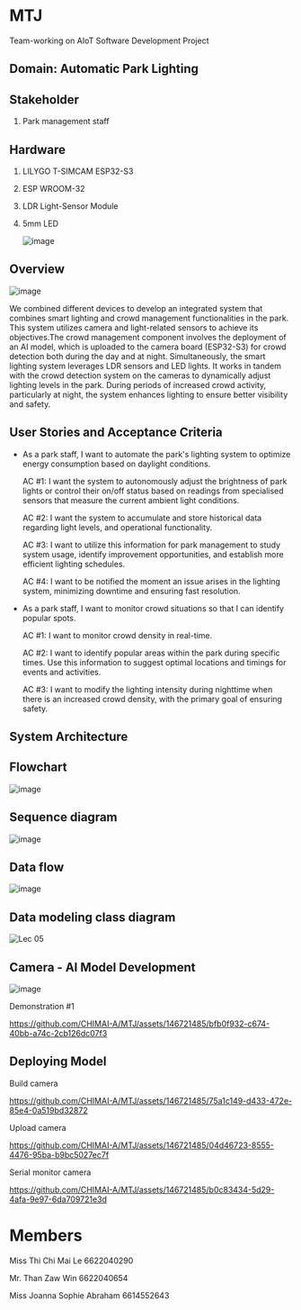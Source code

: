 # MTJ
Team-working on AIoT Software Development Project

## Domain: Automatic Park Lighting 
## Stakeholder
1.  Park management staff

## Hardware
1. LILYGO T-SIMCAM ESP32-S3
2. ESP WROOM-32
3. LDR Light-Sensor Module
4. 5mm LED
   
   ![image](https://github.com/CHIMAI-A/MTJ/assets/146721485/22e59ff4-84b8-48f0-b5d1-8182098f0f84)


## Overview

   ![image](https://github.com/CHIMAI-A/MTJ/assets/146721485/98aab676-9f42-4344-a8dc-64c4f8c607e8)


We combined different devices to develop an integrated system that combines smart lighting and crowd management functionalities in the park. This system utilizes camera and light-related sensors to achieve its objectives.The crowd management component involves the deployment of an AI model, which is uploaded to the camera board (ESP32-S3) for crowd detection both during the day and at night.
Simultaneously, the smart lighting system leverages LDR sensors and LED lights. It works in tandem with the crowd detection system on the cameras to dynamically adjust lighting levels in the park. During periods of increased crowd activity, particularly at night, the system enhances lighting to ensure better visibility and safety.

   
## User Stories and Acceptance Criteria

- As a park staff, I want to automate the park's lighting system to optimize energy consumption based on daylight conditions.

  AC #1: I want the system to autonomously adjust the brightness of park lights or control their on/off status based on readings from specialised sensors that measure the current ambient light conditions.
      
  AC #2: I want the system to accumulate and store historical data regarding light levels, and operational functionality.
      
  AC #3: I want to utilize this information for park management to study system usage, identify improvement opportunities, and establish more efficient lighting schedules.
      
  AC #4: I want to be notified the moment an issue arises in the lighting system, minimizing downtime and ensuring fast resolution.

- As a park staff, I want to monitor crowd situations so that I can identify popular spots.

  AC #1: I want to monitor crowd density in real-time.
      
  AC #2: I want to identify popular areas within the park during specific times. Use this information to suggest optimal locations and timings for events and activities.
      
  AC #3: I want to modify the lighting intensity during nighttime when there is an increased crowd density, with the primary goal of ensuring safety.
      

## System Architecture


## Flowchart
  
  
   ![image](https://github.com/CHIMAI-A/MTJ/assets/146721485/3b3c5f75-3d79-40e5-8893-2ca0cb19aba4)
   

## Sequence diagram


   ![image](https://github.com/CHIMAI-A/MTJ/assets/146721485/84bed13c-472d-4afc-832a-75b39fb2ec28)


## Data flow
  

   ![image](https://github.com/CHIMAI-A/MTJ/assets/146721485/d9ca2f64-d08f-4a67-8715-e5fd4dc98f28)
   

## Data modeling class diagram
  

   ![Lec 05](https://github.com/CHIMAI-A/MTJ/assets/64695311/0abe512b-a569-4724-96e0-c271781d8026)


## Camera - AI Model Development

   ![image](https://github.com/CHIMAI-A/MTJ/assets/146721485/44266252-82f3-4558-834c-a6e03456be87)
   
Demonstration #1


https://github.com/CHIMAI-A/MTJ/assets/146721485/bfb0f932-c674-40bb-a74c-2cb126dc07f3


## Deploying Model

Build camera

https://github.com/CHIMAI-A/MTJ/assets/146721485/75a1c149-d433-472e-85e4-0a519bd32872

Upload camera

https://github.com/CHIMAI-A/MTJ/assets/146721485/04d46723-8555-4476-95ba-b9bc5027ec7f

Serial monitor camera

https://github.com/CHIMAI-A/MTJ/assets/146721485/b0c83434-5d29-4afa-9e97-6da709721e3d


# Members
Miss Thi Chi Mai Le 6622040290

Mr.  Than Zaw Win 6622040654

Miss Joanna Sophie Abraham 6614552643

